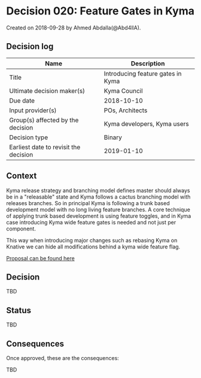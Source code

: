 # Decision 020: Feature Gates in Kyma

Created on 2018-09-28 by Ahmed Abdalla(@Abd4llA).

## Decision log

| Name| Description |
|-----------------------|------------------------------------------------------------------------------------|
| Title | Introducing feature gates in Kyma |
| Ultimate decision maker(s) | Kyma Council |
| Due date | 2018-10-10 |
| Input provider(s) | POs, Architects |
| Group(s) affected by the decision | Kyma developers, Kyma users |
| Decision type | Binary |
| Earliest date to revisit the decision | 2019-01-10 |

## Context

Kyma release strategy and branching model defines master should always be in a
"releasable" state and Kyma follows a cactus branching model with releases
branches. So in principal Kyma is following a trunk based development model with
no long living feature branches. A core technique of applying trunk based
development is using feature toggles, and in Kyma case introducing Kyma wide
feature gates is needed and not just per component.

This way when introducing major changes such as rebasing Kyma on Knative we can
hide all modifications behind a kyma wide feature flag.

[Proposal can be found here](../proposals/feature_gates.md)

## Decision

TBD

## Status

TBD

## Consequences

Once approved, these are the consequences:

TBD